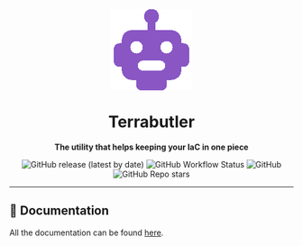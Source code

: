 <div align="center">

<!-- <img src="https://github.com/angulo-solido/terrabutler/raw/main/docs/assets/logo.png" align="center"/> -->
<img src="docs/assets/logo.png" align="center"/>

# Terrabutler

**The utility that helps keeping your IaC in one piece**

</div>

<div align="center">

![GitHub release (latest by date)](https://img.shields.io/github/v/release/angulo-solido/terrabutler?color=8956c4&label=Latest%20Version&logo=Github&style=for-the-badge)
![GitHub Workflow Status](https://img.shields.io/github/workflow/status/angulo-solido/terrabutler/Release%20Terrabutler?color=8956c4&logo=Github&style=for-the-badge)
![GitHub](https://img.shields.io/github/license/angulo-solido/terrabutler?color=8956c4&logo=Github&style=for-the-badge)
![GitHub Repo stars](https://img.shields.io/github/stars/angulo-solido/terrabutler?color=8956c4&label=Repo%20Stars&style=for-the-badge)
</div>

---

## 📖 Documentation

All the documentation can be found [here](https://docs.solidangle.eu/terrabutler).
